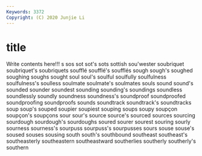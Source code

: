 ```yaml
---
Keywords: 3372
Copyright: (C) 2020 Junjie Li
---
```


# title

Write contents here!!!
s 
sos 
sot 
sot's 
sots
sottish 
sou'wester 
soubriquet 
soubriquet's 
soubriquets 
soufflé 
soufflé's 
soufflés 
sough 
sough's
soughed 
soughing 
soughs 
sought 
soul 
soul's 
soulful 
soulfully 
soulfulness 
soulfulness's
soulless 
soulmate 
soulmate's 
soulmates 
souls 
sound 
sound's 
sounded 
sounder 
soundest
sounding 
sounding's 
soundings 
soundless 
soundlessly 
soundly 
soundness 
soundness's 
soundproof 
soundproofed
soundproofing 
soundproofs 
sounds 
soundtrack 
soundtrack's 
soundtracks 
soup 
soup's 
souped 
soupier
soupiest 
souping 
soups 
soupy 
soupçon 
soupçon's 
soupçons 
sour 
sour's 
source
source's 
sourced 
sources 
sourcing 
sourdough 
sourdough's 
sourdoughs 
soured 
sourer 
sourest
souring 
sourly 
sourness 
sourness's 
sourpuss 
sourpuss's 
sourpusses 
sours 
souse 
souse's
soused 
souses 
sousing 
south 
south's 
southbound 
southeast 
southeast's 
southeasterly 
southeastern
southeastward 
southerlies 
southerly 
southerly's 
southern 
